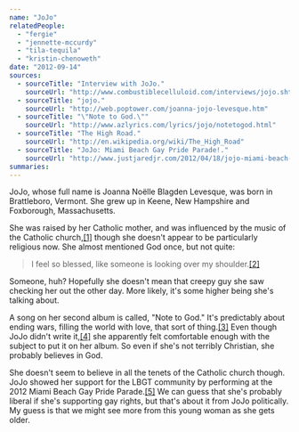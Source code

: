 ```yaml
---
name: "JoJo"
relatedPeople:
  - "fergie"
  - "jennette-mccurdy"
  - "tila-tequila"
  - "kristin-chenoweth"
date: "2012-09-14"
sources:
  - sourceTitle: "Interview with JoJo."
    sourceUrl: "http://www.combustiblecelluloid.com/interviews/jojo.shtml"
  - sourceTitle: "jojo."
    sourceUrl: "http://web.poptower.com/joanna-jojo-levesque.htm"
  - sourceTitle: "\"Note to God.\""
    sourceUrl: "http://www.azlyrics.com/lyrics/jojo/notetogod.html"
  - sourceTitle: "The High Road."
    sourceUrl: "http://en.wikipedia.org/wiki/The_High_Road"
  - sourceTitle: "JoJo: Miami Beach Gay Pride Parade!."
    sourceUrl: "http://www.justjaredjr.com/2012/04/18/jojo-miami-beach-gay-pride-parade/"
summaries:
---
```


JoJo, whose full name is Joanna Noëlle Blagden Levesque, was born in Brattleboro, Vermont. She grew up in Keene, New Hampshire and Foxborough, Massachusetts.

She was raised by her Catholic mother, and was influenced by the music of the Catholic church,<a class="source-citation" href="#http%3A%2F%2Fwww.combustiblecelluloid.com%2Finterviews%2Fjojo.shtml" title="Interview with JoJo.">[1]</a> though she doesn't appear to be particularly religious now. She almost mentioned God once, but not quite:

>I feel so blessed, like someone is looking over my shoulder.<a class="source-citation" href="#http%3A%2F%2Fweb.poptower.com%2Fjoanna-jojo-levesque.htm" title="jojo.">[2]</a>

Someone, huh? Hopefully she doesn't mean that creepy guy she saw checking her out the other day. More likely, it's some higher being she's talking about.

A song on her second album is called, "Note to God." It's predictably about ending wars, filling the world with love, that sort of thing.<a class="source-citation" href="#http%3A%2F%2Fwww.azlyrics.com%2Flyrics%2Fjojo%2Fnotetogod.html" title="&quot;Note to God.&quot;">[3]</a> Even though JoJo didn't write it,<a class="source-citation" href="#http%3A%2F%2Fen.wikipedia.org%2Fwiki%2FThe_High_Road" title="The High Road.">[4]</a> she apparently felt comfortable enough with the subject to put it on her album. So even if she's not terribly Christian, she probably believes in God.

She doesn't seem to believe in all the tenets of the Catholic church though. JoJo showed her support for the LBGT community by performing at the 2012 Miami Beach Gay Pride Parade.<a class="source-citation" href="#http%3A%2F%2Fwww.justjaredjr.com%2F2012%2F04%2F18%2Fjojo-miami-beach-gay-pride-parade%2F" title="JoJo: Miami Beach Gay Pride Parade!.">[5]</a> We can guess that she's probably liberal if she's supporting gay rights, but that's about it from JoJo politically. My guess is that we might see more from this young woman as she gets older.